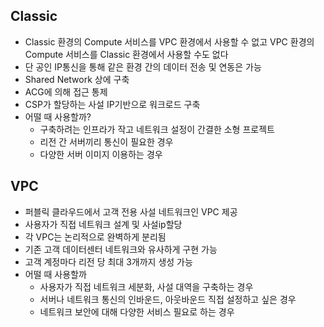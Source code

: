 ## Classic

- Classic 환경의 Compute 서비스를 VPC 환경에서 사용할 수 없고 VPC 환경의 Compute 서비스를 Classic 환경에서 사용할 수도 없다
- 단 공인 IP통신을 통해 같은 환경 간의 데이터 전송 및 연동은 가능
- Shared Network 상에 구축
- ACG에 의해 접근 통제
- CSP가 할당하는 사설 IP기반으로 워크로드 구축
- 어떨 때 사용할까?
  - 구축하려는 인프라가 작고 네트워크 설정이 간결한 소형 프로젝트
  - 리전 간 서버끼리 통신이 필요한 경우
  - 다양한 서버 이미지 이용하는 경우

## VPC

- 퍼블릭 클라우드에서 고객 전용 사설 네트워크인 VPC 제공
- 사용자가 직접 네트워크 설계 및 사설ip할당
- 각 VPC는 논리적으로 완벽하게 분리됨
- 기존 고객 데이터센터 네트워크와 유사하게 구현 가능
- 고객 계정마다 리전 당 최대 3개까지 생성 가능
- 어떨 때 사용할까
  - 사용자가 직접 네트워크 세분화, 사설 대역을 구축하는 경우
  - 서버나 네트워크 통신의 인바운드, 아웃바운드 직접 설정하고 싶은 경우
  - 네트워크 보안에 대해 다양한 서비스 필요로 하는 경우
